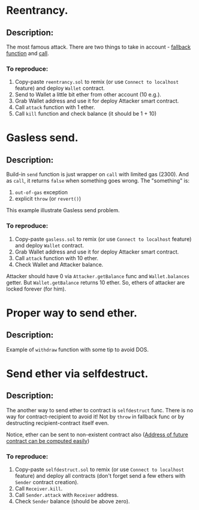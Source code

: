 # Reentrancy. 

## Description:
The most famous attack. There are two things to take in account - 
[fallback function](http://solidity.readthedocs.io/en/develop/contracts.html#fallback-function) and
[call](https://ethereum.stackexchange.com/questions/3667/difference-between-call-callcode-and-delegatecall).

### To reproduce:

1. Copy-paste `reentrancy.sol` to remix (or use `Connect to localhost` feature) and deploy `Wallet` contract.
2. Send to Wallet a little bit ether from other account (10 e.g.).
3. Grab Wallet address and use it for deploy Attacker smart contract.
4. Call `attack` function with 1 ether.
5. Call `kill` function and check balance (it should be 1 + 10)


# Gasless send. 

## Description:
Build-in `send` function is just wrapper on `call` with limited gas (2300). And as `call`, it returns `false` when something goes wrong. 
The "something" is:
1. `out-of-gas` exception
2. explicit `throw` (or `revert()`) 

This example illustrate Gasless send problem.

### To reproduce:

1. Copy-paste `gasless.sol` to remix (or use `Connect to localhost` feature) and deploy `Wallet` contract.
2. Grab Wallet address and use it for deploy Attacker smart contract.
3. Call `attack` function with 10 ether.
4. Check Wallet and Attacker balance. 

Attacker should have 0 via `Attacker.getBalance` func and `Wallet.balances` getter. But `Wallet.getBalance` returns 10 ether.
So, ethers of attacker are locked forever (for him).

# Proper way to send ether. 

## Description:
Example of `withdraw` function with some tip to avoid DOS.

# Send ether via selfdestruct. 

## Description:
The another way to send ether to contract is `selfdestruct` func. There is no way for contract-recipient to avoid it!
Not by `throw` in fallback func or by destructing recipient-contract itself even. 

Notice, ether can be sent to non-existent contract also ([Address of future contract can be computed easily](https://ethereum.stackexchange.com/questions/760/how-is-the-address-of-an-ethereum-contract-computed)) 

### To reproduce:

1. Copy-paste `selfdestruct.sol` to remix (or use `Connect to localhost` feature) and deploy all contracts 
(don't forget send a few ethers with `Sender` contract creation).
2. Call `Receiver.kill`.
3. Call `Sender.attack` with `Receiver` address.
4. Check `Sender` balance (should be above zero).

 